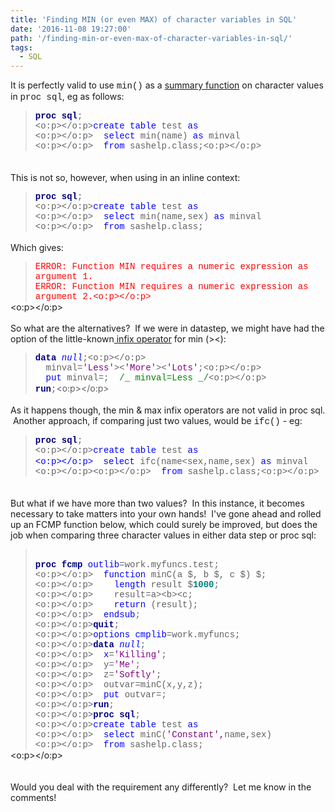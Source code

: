 ```yaml
---
title: 'Finding MIN (or even MAX) of character variables in SQL'
date: '2016-11-08 19:27:00'
path: '/finding-min-or-even-max-of-character-variables-in-sql/'
tags:
  - SQL
---
```


It is perfectly valid to use <span style="font-family: &quot;courier new&quot; , &quot;courier&quot; , monospace;">min()</span> as a <a href="http://support.sas.com/kb/25/279.html" target="_blank">summary function</a> on character values in <span style="font-family: &quot;courier new&quot; , &quot;courier&quot; , monospace;">proc sql</span>, eg as follows:<br /><blockquote style="line-height: normal; margin-bottom: .0001pt; margin-bottom: 0cm; mso-layout-grid-align: none; text-autospace: none;"><b><span style="background: white; color: navy; font-family: &quot;courier new&quot;;">proc</span></b><span style="background: white; font-family: &quot;courier new&quot;;"> </span><b><span style="background: white; color: navy; font-family: &quot;courier new&quot;;">sql</span></b><span style="background: white; font-family: &quot;courier new&quot;;">;<br /><o:p></o:p></span><span style="background: white; color: blue; font-family: &quot;courier new&quot;;">create</span><span style="background: white; font-family: &quot;courier new&quot;;"> </span><span style="background: white; color: blue; font-family: &quot;courier new&quot;;">table</span><span style="background: white; font-family: &quot;courier new&quot;;"> test </span><span style="background: white; color: blue; font-family: &quot;courier new&quot;;">as</span><span style="background: white; font-family: &quot;courier new&quot;;">&nbsp; <br /><o:p></o:p></span><span style="background: white; color: blue; font-family: &quot;courier new&quot;;">&nbsp; select</span><span style="background: white; font-family: &quot;courier new&quot;;"> min(name) </span><span style="background: white; color: blue; font-family: &quot;courier new&quot;;">as</span><span style="background: white; font-family: &quot;courier new&quot;;"> minval<br /><o:p></o:p></span><span style="background: white; font-family: &quot;courier new&quot;;">&nbsp; </span><span style="background: white; color: blue; font-family: &quot;courier new&quot;;">from</span><span style="background: white; font-family: &quot;courier new&quot;;"> sashelp.class;<o:p></o:p></span></blockquote><br /><br />This is not so, however, when using in an inline context:<br /><blockquote style="line-height: normal; margin-bottom: .0001pt; margin-bottom: 0cm; mso-layout-grid-align: none; text-autospace: none;"><b><span style="background: white; color: navy; font-family: &quot;courier new&quot;;">proc</span></b><span style="background: white; font-family: &quot;courier new&quot;;"> </span><b><span style="background: white; color: navy; font-family: &quot;courier new&quot;;">sql</span></b><span style="background: white; font-family: &quot;courier new&quot;;">;<br /><o:p></o:p></span><span style="background: white; color: blue; font-family: &quot;courier new&quot;;">create</span><span style="background: white; font-family: &quot;courier new&quot;;"> </span><span style="background: white; color: blue; font-family: &quot;courier new&quot;;">table</span><span style="background: white; font-family: &quot;courier new&quot;;"> test </span><span style="background: white; color: blue; font-family: &quot;courier new&quot;;">as</span><span style="background: white; font-family: &quot;courier new&quot;;"><br /> <o:p></o:p></span><span style="background: white; font-family: &quot;courier new&quot;;">&nbsp; </span><span style="background: white; color: blue; font-family: &quot;courier new&quot;;">select</span><span style="background: white; font-family: &quot;courier new&quot;;"> min(name,sex) </span><span style="background: white; color: blue; font-family: &quot;courier new&quot;;">as</span><span style="background: white; font-family: &quot;courier new&quot;;"> minval<br /><o:p></o:p></span><span style="background: white; font-family: &quot;courier new&quot;;">&nbsp; </span><span style="background: white; color: blue; font-family: &quot;courier new&quot;;">from</span><span style="background: white; font-family: &quot;courier new&quot;;"> sashelp.class;</span></blockquote><br />Which gives:<br /><blockquote style="line-height: normal; margin-bottom: .0001pt; margin-bottom: 0cm; mso-layout-grid-align: none; text-autospace: none;"><div style="line-height: normal; margin-bottom: .0001pt; margin-bottom: 0cm; mso-layout-grid-align: none; text-autospace: none;"><span style="background: white; color: red; font-family: &quot;courier new&quot;;">ERROR: Function MIN requires a numeric expression as argument 1.</span></div><div><span style="background: white; color: red; font-family: &quot;courier new&quot;;">ERROR: Function MIN requires a numeric expression as argument 2.<o:p></o:p></span></div></blockquote><div><o:p></o:p></div><br />So what are the alternatives? &nbsp;If we were in datastep, we might have had the option of the little-known<a href="http://support.sas.com/documentation/cdl/en/lrcon/62955/HTML/default/viewer.htm#a000780367.htm" target="_blank"> infix operator</a>&nbsp;for min (&gt;&lt;):<br /><blockquote style="line-height: normal; margin-bottom: .0001pt; margin-bottom: 0cm; mso-layout-grid-align: none; text-autospace: none;"><div style="line-height: normal; margin-bottom: .0001pt; margin-bottom: 0cm; mso-layout-grid-align: none; text-autospace: none;"><b><span style="background: white; color: navy; font-family: &quot;courier new&quot;;">data</span></b><span style="background: white; font-family: &quot;courier new&quot;;"> </span><span style="background: white; color: blue; font-family: &quot;courier new&quot;;">_null_</span><span style="background: white; font-family: &quot;courier new&quot;;">;<o:p></o:p></span></div><div style="line-height: normal; margin-bottom: .0001pt; margin-bottom: 0cm; mso-layout-grid-align: none; text-autospace: none;"><span style="background: white; font-family: &quot;courier new&quot;;">&nbsp; minval=</span><span style="background: white; color: purple; font-family: &quot;courier new&quot;;">'Less'</span><span style="background: white; font-family: &quot;courier new&quot;;">&gt;&lt;</span><span style="background: white; color: purple; font-family: &quot;courier new&quot;;">'More'</span><span style="background: white; font-family: &quot;courier new&quot;;">&gt;&lt;</span><span style="background: white; color: purple; font-family: &quot;courier new&quot;;">'Lots'</span><span style="background: white; font-family: &quot;courier new&quot;;">;<o:p></o:p></span></div><div style="line-height: normal; margin-bottom: .0001pt; margin-bottom: 0cm; mso-layout-grid-align: none; text-autospace: none;"><span style="background: white; font-family: &quot;courier new&quot;;">&nbsp; </span><span style="background: white; color: blue; font-family: &quot;courier new&quot;;">put</span><span style="background: white; font-family: &quot;courier new&quot;;"> minval=;&nbsp; </span><span style="background: white; color: green; font-family: &quot;courier new&quot;;">/_ minval=Less _/</span><span style="background: white; font-family: &quot;courier new&quot;;"><o:p></o:p></span></div><div style="line-height: normal; margin-bottom: .0001pt; margin-bottom: 0cm; mso-layout-grid-align: none; text-autospace: none;"><b><span style="background: white; color: navy; font-family: &quot;courier new&quot;;">run</span></b><span style="background: white; font-family: &quot;courier new&quot;;">;</span><o:p></o:p></div></blockquote><br />As it happens though, the min &amp; max infix operators are not valid in proc sql. &nbsp;Another approach, if comparing just two values, would be&nbsp;<span style="font-family: &quot;courier new&quot; , &quot;courier&quot; , monospace;">ifc()</span> - eg:<br /><blockquote style="line-height: normal; margin-bottom: .0001pt; margin-bottom: 0cm; mso-layout-grid-align: none; text-autospace: none;"><b><span style="background: white; color: navy; font-family: &quot;courier new&quot;;">proc</span></b><span style="background: white; font-family: &quot;courier new&quot;;"> </span><b><span style="background: white; color: navy; font-family: &quot;courier new&quot;;">sql</span></b><span style="background: white; font-family: &quot;courier new&quot;;">;<br /><o:p></o:p></span><span style="background: white; color: blue; font-family: &quot;courier new&quot;;">create</span><span style="background: white; font-family: &quot;courier new&quot;;"> </span><span style="background: white; color: blue; font-family: &quot;courier new&quot;;">table</span><span style="background: white; font-family: &quot;courier new&quot;;"> test </span><span style="background: white; color: blue; font-family: &quot;courier new&quot;;">as<br /><o:p></o:p></span><span style="background: white; font-family: &quot;courier new&quot;;">&nbsp;</span>&nbsp; <span style="background: white; color: blue; font-family: &quot;courier new&quot;;">select</span><span style="background: white; font-family: &quot;courier new&quot;;"> ifc(name&lt;sex,name,sex) </span><span style="background: white; color: blue; font-family: &quot;courier new&quot;;">as</span><span style="background: white; font-family: &quot;courier new&quot;;"> minval<br /><o:p></o:p></span><span style="background: white; font-family: &quot;courier new&quot;;"><o:p></o:p></span><span style="background: white; font-family: &quot;courier new&quot;;">&nbsp; </span><span style="background: white; color: blue; font-family: &quot;courier new&quot;;">from</span><span style="background: white; font-family: &quot;courier new&quot;;"> sashelp.class;<o:p></o:p></span></blockquote><br /><br />But what if we have more than two values? &nbsp;In this instance, it becomes necessary to take matters into your own hands! &nbsp;I've gone ahead and rolled up an FCMP function below, which could surely be improved, but does the job when comparing three character values in either data step or proc sql:<br /><blockquote style="line-height: normal; margin-bottom: .0001pt; margin-bottom: 0cm; mso-layout-grid-align: none; text-autospace: none;"><br /><b><span style="background: white; color: navy; font-family: &quot;courier new&quot;;">proc</span></b><span style="background: white; font-family: &quot;courier new&quot;;"> </span><b><span style="background: white; color: navy; font-family: &quot;courier new&quot;;">fcmp</span></b><span style="background: white; font-family: &quot;courier new&quot;;"> </span><span style="background: white; color: blue; font-family: &quot;courier new&quot;;">outlib</span><span style="background: white; font-family: &quot;courier new&quot;;">=work.myfuncs.test;<br /><o:p></o:p></span><span style="background: white; font-family: &quot;courier new&quot;;">&nbsp; </span><span style="background: white; color: blue; font-family: &quot;courier new&quot;;">function</span><span style="background: white; font-family: &quot;courier new&quot;;"> minC(a $, b $, c $) $;<br /><o:p></o:p></span><span style="background: white; font-family: &quot;courier new&quot;;">&nbsp;&nbsp;&nbsp; </span><span style="background: white; color: blue; font-family: &quot;courier new&quot;;">length</span><span style="background: white; font-family: &quot;courier new&quot;;"> result \$</span><b><span style="background: white; color: teal; font-family: &quot;courier new&quot;;">1000</span></b><span style="background: white; font-family: &quot;courier new&quot;;">;<br /><o:p></o:p></span><span style="background: white; font-family: &quot;courier new&quot;;">&nbsp;&nbsp;&nbsp; result=a&gt;&lt;b&gt;&lt;c;</span><span style="background: white; font-family: &quot;courier new&quot;;">&nbsp;&nbsp;&nbsp; <br /><o:p></o:p></span><span style="background: white; color: blue; font-family: &quot;courier new&quot;;">&nbsp; &nbsp; return</span><span style="background: white; font-family: &quot;courier new&quot;;"> (result);<br /><o:p></o:p></span><span style="background: white; font-family: &quot;courier new&quot;;">&nbsp; </span><span style="background: white; color: blue; font-family: &quot;courier new&quot;;">endsub</span><span style="background: white; font-family: &quot;courier new&quot;;">;<br /><o:p></o:p></span><b><span style="background: white; color: navy; font-family: &quot;courier new&quot;;">quit</span></b><span style="background: white; font-family: &quot;courier new&quot;;">;<br /><o:p></o:p></span><span style="background: white; color: blue; font-family: &quot;courier new&quot;;">options</span><span style="background: white; font-family: &quot;courier new&quot;;"> </span><span style="background: white; color: blue; font-family: &quot;courier new&quot;;">cmplib</span><span style="background: white; font-family: &quot;courier new&quot;;">=work.myfuncs;<br /><o:p></o:p></span><b><span style="background: white; color: navy; font-family: &quot;courier new&quot;;">data</span></b><span style="background: white; font-family: &quot;courier new&quot;;"> </span><span style="background: white; color: blue; font-family: &quot;courier new&quot;;">_null_</span><span style="background: white; font-family: &quot;courier new&quot;;">;<br /><o:p></o:p></span><span style="background: white; font-family: &quot;courier new&quot;;">&nbsp; </span><span style="background: white; color: blue; font-family: &quot;courier new&quot;;">x</span><span style="background: white; font-family: &quot;courier new&quot;;">=</span><span style="background: white; color: purple; font-family: &quot;courier new&quot;;">'Killing'</span><span style="background: white; font-family: &quot;courier new&quot;;">;<br /><o:p></o:p></span><span style="background: white; font-family: &quot;courier new&quot;;">&nbsp; y=</span><span style="background: white; color: purple; font-family: &quot;courier new&quot;;">'Me'</span><span style="background: white; font-family: &quot;courier new&quot;;">;<br /><o:p></o:p></span><span style="background: white; font-family: &quot;courier new&quot;;">&nbsp; z=</span><span style="background: white; color: purple; font-family: &quot;courier new&quot;;">'Softly'</span><span style="background: white; font-family: &quot;courier new&quot;;">;<br /><o:p></o:p></span><span style="background: white; font-family: &quot;courier new&quot;;">&nbsp; outvar=minC(x,y,z);</span><span style="background: white; font-family: &quot;courier new&quot;;"><br /><o:p></o:p></span><span style="background: white; color: blue; font-family: &quot;courier new&quot;;">&nbsp; put</span><span style="background: white; font-family: &quot;courier new&quot;;"> outvar=;<br /><o:p></o:p></span><b><span style="background: white; color: navy; font-family: &quot;courier new&quot;;">run</span></b><span style="background: white; font-family: &quot;courier new&quot;;">;<br /><o:p></o:p></span><b><span style="background: white; color: navy; font-family: &quot;courier new&quot;;">proc</span></b><span style="background: white; font-family: &quot;courier new&quot;;"> </span><b><span style="background: white; color: navy; font-family: &quot;courier new&quot;;">sql</span></b><span style="background: white; font-family: &quot;courier new&quot;;">;<br /><o:p></o:p></span><span style="background: white; color: blue; font-family: &quot;courier new&quot;;">create</span><span style="background: white; font-family: &quot;courier new&quot;;"> </span><span style="background: white; color: blue; font-family: &quot;courier new&quot;;">table</span><span style="background: white; font-family: &quot;courier new&quot;;"> test </span><span style="background: white; color: blue; font-family: &quot;courier new&quot;;">as</span><span style="background: white; font-family: &quot;courier new&quot;;">&nbsp; <br /><o:p></o:p></span><span style="background: white; color: blue; font-family: &quot;courier new&quot;;">&nbsp; select</span><span style="background: white; font-family: &quot;courier new&quot;;"> minC(</span><span style="background-color: white; color: purple; font-family: &quot;courier new&quot;;">'Constant',</span><span style="background-color: white; font-family: &quot;courier new&quot;;">name,sex)</span><br /><span style="background: white; font-family: &quot;courier new&quot;;"><o:p></o:p></span><span style="background: white; font-family: &quot;courier new&quot;;">&nbsp; </span><span style="background: white; color: blue; font-family: &quot;courier new&quot;;">from</span><span style="background: white; font-family: &quot;courier new&quot;;"> sashelp.class;</span></blockquote><div style="line-height: normal; margin-bottom: .0001pt; margin-bottom: 0cm; mso-layout-grid-align: none; text-autospace: none;"><o:p></o:p></div><br /><div><br /></div>Would you deal with the requirement any differently? &nbsp;Let me know in the comments!<br /><br />
